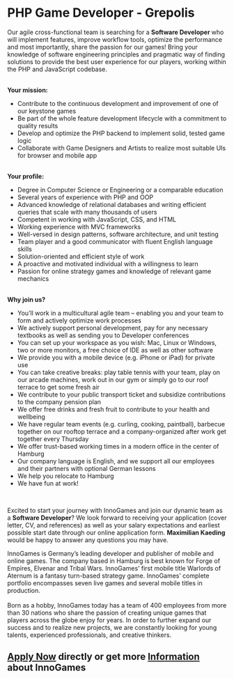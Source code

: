 <h1>PHP Game Developer - Grepolis</h1>
<p>Our agile cross-functional team is searching for a&nbsp;<b>Software Developer&nbsp;</b>who will implement features, improve workflow tools, optimize the performance and most importantly, share the passion for our games! Bring your knowledge of software engineering principles and pragmatic way of finding solutions to provide the best user experience for our players, working&nbsp;within the PHP and JavaScript codebase.&nbsp;<br /><br /></p><p><strong>Your mission:</strong></p><ul><li>Contribute to the continuous development and improvement of one of our keystone games</li><li>Be part of the whole feature development lifecycle with a commitment to quality results</li><li>Develop and optimize the PHP backend to implement solid, tested game logic</li><li>Collaborate with Game Designers and Artists to realize most suitable UIs for browser and mobile app</li></ul><p><strong><br />Your profile:</strong></p><ul><li>Degree in Computer Science or Engineering or a comparable education</li><li>Several years of experience with PHP and OOP</li><li>Advanced knowledge of relational databases and writing efficient queries that scale with many thousands of users</li><li>Competent in working with JavaScript, CSS, and HTML</li><li>Working experience with MVC frameworks</li><li>Well-versed in design patterns, software architecture, and unit testing</li><li>Team player and a good communicator with fluent English language skills</li><li>Solution-oriented and efficient&nbsp;style of work</li><li>A proactive and motivated individual with a willingness to learn</li><li>Passion for online strategy games and knowledge of relevant game mechanics</li></ul><p><strong><br />Why join us?</strong></p><ul><li>You&rsquo;ll work in a multicultural&nbsp;agile team&nbsp;&ndash; enabling you and your team to form and actively optimize work processes&nbsp;</li><li>We actively support personal development, pay for any necessary textbooks as well as sending you to Developer conferences&nbsp;</li><li>You can set up your workspace as you wish:&nbsp;Mac,&nbsp;Linux&nbsp;or Windows, two or more monitors, a free choice of IDE as well as other software&nbsp;</li><li>We provide you with a mobile device (e.g. iPhone or iPad) for private use</li><li>You can take creative breaks: play table tennis with your team, play on our arcade machines, work out in our gym or simply go to our roof terrace to get some fresh air</li><li>We contribute to your public transport ticket and subsidize contributions to the company pension plan</li><li>We offer free drinks and fresh fruit to contribute to your health and wellbeing</li><li>We have regular team events (e.g. curling, cooking, paintball), barbecue together on our rooftop terrace and a company-organized&nbsp;after work get together every Thursday</li><li>We offer&nbsp;trust-based working times&nbsp;in a modern office in the center of Hamburg</li><li>Our company language is English,&nbsp;and&nbsp;we support all our employees and their partners with optional German&nbsp;lessons</li><li>We help you relocate to Hamburg</li><li>We have fun at work!</li></ul><br /><p>Excited to start your journey with InnoGames and join our dynamic team as a <strong>Software Developer</strong>? We look forward to receiving your application (cover letter, CV, and references) as well as your salary expectations and earliest possible start date through our online application form. <strong>Maximilian Kaeding</strong> would be happy to answer any questions you may have.</p><p><span>InnoGames is Germany&rsquo;s leading developer and publisher of mobile and online games. The company based in Hamburg is best known for Forge of Empires, Elvenar and Tribal Wars. InnoGames&rsquo; first mobile title Warlords of Aternum is a fantasy turn-based strategy game. InnoGames&rsquo; complete portfolio encompasses seven live games and several mobile titles in production.</span><br /><br /><span>Born as a hobby, InnoGames today has a team of 400 employees from more than 30 nations who share the passion of creating unique games that players across the globe enjoy for years. In order to further expand our success and to realize new projects, we are constantly looking for young talents, experienced professionals, and creative thinkers.</span></p>

<h2><a href="https://jobs.jobvite.com/careers/innogames/job//oBAYbfw4/apply?__jvst=Job+Board&__jvsd=github_jobs_repo">Apply Now</a> directly or get more <a href="https://www.innogames.com/career/detail/job/php-game-developer-grepolis/?s=github_jobs_repo">Information</a> about InnoGames</h2>